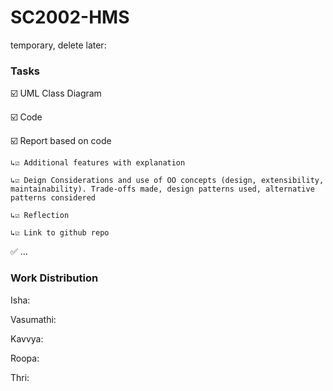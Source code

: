 # SC2002-HMS


temporary, delete later:

### Tasks

☑️ UML Class Diagram

☑️ Code

☑️ Report based on code
    
    ↳☑️ Additional features with explanation
    
    ↳☑️ Deign Considerations and use of OO concepts (design, extensibility, maintainability). Trade-offs made, design patterns used, alternative patterns considered
    
    ↳☑️ Reflection
    
    ↳☑️ Link to github repo

✅ ...

### Work Distribution

Isha:

Vasumathi:

Kavvya:

Roopa: 

Thri: 
